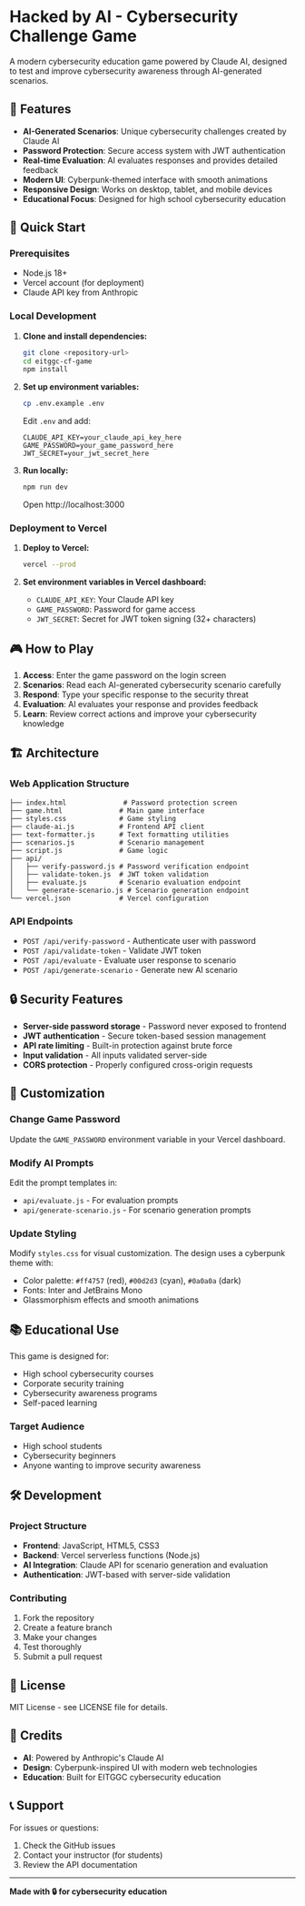 # Hacked by AI - Cybersecurity Challenge Game

A modern cybersecurity education game powered by Claude AI, designed to test and improve cybersecurity awareness through AI-generated scenarios.

## 🎯 Features

- **AI-Generated Scenarios**: Unique cybersecurity challenges created by Claude AI
- **Password Protection**: Secure access system with JWT authentication
- **Real-time Evaluation**: AI evaluates responses and provides detailed feedback
- **Modern UI**: Cyberpunk-themed interface with smooth animations
- **Responsive Design**: Works on desktop, tablet, and mobile devices
- **Educational Focus**: Designed for high school cybersecurity education

## 🚀 Quick Start

### Prerequisites
- Node.js 18+ 
- Vercel account (for deployment)
- Claude API key from Anthropic

### Local Development

1. **Clone and install dependencies:**
   ```bash
   git clone <repository-url>
   cd eitggc-cf-game
   npm install
   ```

2. **Set up environment variables:**
   ```bash
   cp .env.example .env
   ```
   
   Edit `.env` and add:
   ```env
   CLAUDE_API_KEY=your_claude_api_key_here
   GAME_PASSWORD=your_game_password_here
   JWT_SECRET=your_jwt_secret_here
   ```

3. **Run locally:**
   ```bash
   npm run dev
   ```
   
   Open http://localhost:3000

### Deployment to Vercel

1. **Deploy to Vercel:**
   ```bash
   vercel --prod
   ```

2. **Set environment variables in Vercel dashboard:**
   - `CLAUDE_API_KEY`: Your Claude API key
   - `GAME_PASSWORD`: Password for game access
   - `JWT_SECRET`: Secret for JWT token signing (32+ characters)

## 🎮 How to Play

1. **Access**: Enter the game password on the login screen
2. **Scenarios**: Read each AI-generated cybersecurity scenario carefully
3. **Respond**: Type your specific response to the security threat
4. **Evaluation**: AI evaluates your response and provides feedback
5. **Learn**: Review correct actions and improve your cybersecurity knowledge

## 🏗️ Architecture

### Web Application Structure
```
├── index.html              # Password protection screen
├── game.html              # Main game interface
├── styles.css             # Game styling
├── claude-ai.js           # Frontend API client
├── text-formatter.js      # Text formatting utilities
├── scenarios.js           # Scenario management
├── script.js              # Game logic
├── api/
│   ├── verify-password.js # Password verification endpoint
│   ├── validate-token.js  # JWT token validation
│   ├── evaluate.js        # Scenario evaluation endpoint
│   └── generate-scenario.js # Scenario generation endpoint
└── vercel.json            # Vercel configuration
```

### API Endpoints
- `POST /api/verify-password` - Authenticate user with password
- `POST /api/validate-token` - Validate JWT token
- `POST /api/evaluate` - Evaluate user response to scenario
- `POST /api/generate-scenario` - Generate new AI scenario

## 🔒 Security Features

- **Server-side password storage** - Password never exposed to frontend
- **JWT authentication** - Secure token-based session management
- **API rate limiting** - Built-in protection against brute force
- **Input validation** - All inputs validated server-side
- **CORS protection** - Properly configured cross-origin requests

## 🎨 Customization

### Change Game Password
Update the `GAME_PASSWORD` environment variable in your Vercel dashboard.

### Modify AI Prompts
Edit the prompt templates in:
- `api/evaluate.js` - For evaluation prompts
- `api/generate-scenario.js` - For scenario generation prompts

### Update Styling
Modify `styles.css` for visual customization. The design uses a cyberpunk theme with:
- Color palette: `#ff4757` (red), `#00d2d3` (cyan), `#0a0a0a` (dark)
- Fonts: Inter and JetBrains Mono
- Glassmorphism effects and smooth animations

## 📚 Educational Use

This game is designed for:
- High school cybersecurity courses
- Corporate security training
- Cybersecurity awareness programs
- Self-paced learning

### Target Audience
- High school students
- Cybersecurity beginners
- Anyone wanting to improve security awareness

## 🛠️ Development

### Project Structure
- **Frontend**: JavaScript, HTML5, CSS3
- **Backend**: Vercel serverless functions (Node.js)
- **AI Integration**: Claude API for scenario generation and evaluation
- **Authentication**: JWT-based with server-side validation

### Contributing
1. Fork the repository
2. Create a feature branch
3. Make your changes
4. Test thoroughly
5. Submit a pull request

## 📄 License

MIT License - see LICENSE file for details.

## 🙏 Credits

- **AI**: Powered by Anthropic's Claude AI
- **Design**: Cyberpunk-inspired UI with modern web technologies
- **Education**: Built for EITGGC cybersecurity education

## 📞 Support

For issues or questions:
1. Check the GitHub issues
2. Contact your instructor (for students)
3. Review the API documentation

---

**Made with 🔒 for cybersecurity education**
